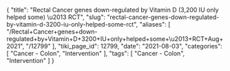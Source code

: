 {
    "title": "Rectal  Cancer genes  down-regulated by Vitamin D (3,200 IU only helped some) \u2013 RCT",
    "slug": "rectal-cancer-genes-down-regulated-by-vitamin-d-3200-iu-only-helped-some-rct",
    "aliases": [
        "/Rectal+Cancer+genes+down-regulated+by+Vitamin+D+3200+IU+only+helped+some+\u2013+RCT+Aug+2021",
        "/12799"
    ],
    "tiki_page_id": 12799,
    "date": "2021-08-03",
    "categories": [
        "Cancer - Colon",
        "Intervention"
    ],
    "tags": [
        "Cancer - Colon",
        "Intervention"
    ]
}